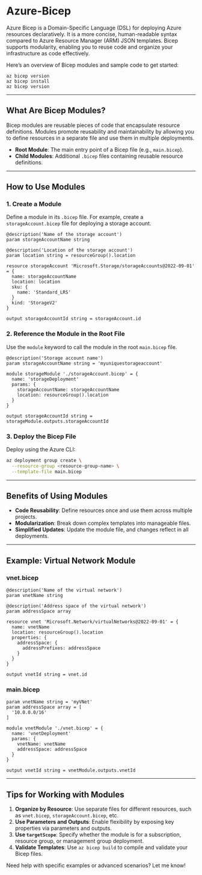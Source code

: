 # Azure-Bicep

Azure Bicep is a Domain-Specific Language (DSL) for deploying Azure resources declaratively. It is a more concise, human-readable syntax compared to Azure Resource Manager (ARM) JSON templates. Bicep supports modularity, enabling you to reuse code and organize your infrastructure as code effectively.

Here’s an overview of Bicep modules and sample code to get started:

```
az bicep version
az bicep install 
az bicep version
```

---

## **What Are Bicep Modules?**
Bicep modules are reusable pieces of code that encapsulate resource definitions. Modules promote reusability and maintainability by allowing you to define resources in a separate file and use them in multiple deployments.

- **Root Module**: The main entry point of a Bicep file (e.g., `main.bicep`).
- **Child Modules**: Additional `.bicep` files containing reusable resource definitions.

---

## **How to Use Modules**
### 1. **Create a Module**
Define a module in its `.bicep` file. For example, create a `storageAccount.bicep` file for deploying a storage account.

```bicep
@description('Name of the storage account')
param storageAccountName string

@description('Location of the storage account')
param location string = resourceGroup().location

resource storageAccount 'Microsoft.Storage/storageAccounts@2022-09-01' = {
  name: storageAccountName
  location: location
  sku: {
    name: 'Standard_LRS'
  }
  kind: 'StorageV2'
}

output storageAccountId string = storageAccount.id
```

### 2. **Reference the Module in the Root File**
Use the `module` keyword to call the module in the root `main.bicep` file.

```bicep
@description('Storage account name')
param storageAccountName string = 'myuniquestorageaccount'

module storageModule './storageAccount.bicep' = {
  name: 'storageDeployment'
  params: {
    storageAccountName: storageAccountName
    location: resourceGroup().location
  }
}

output storageAccountId string = storageModule.outputs.storageAccountId
```

### 3. **Deploy the Bicep File**
Deploy using the Azure CLI:

```bash
az deployment group create \
  --resource-group <resource-group-name> \
  --template-file main.bicep
```

---

## **Benefits of Using Modules**
- **Code Reusability**: Define resources once and use them across multiple projects.
- **Modularization**: Break down complex templates into manageable files.
- **Simplified Updates**: Update the module file, and changes reflect in all deployments.

---

## **Example: Virtual Network Module**
### vnet.bicep
```bicep
@description('Name of the virtual network')
param vnetName string

@description('Address space of the virtual network')
param addressSpace array

resource vnet 'Microsoft.Network/virtualNetworks@2022-09-01' = {
  name: vnetName
  location: resourceGroup().location
  properties: {
    addressSpace: {
      addressPrefixes: addressSpace
    }
  }
}

output vnetId string = vnet.id
```

### main.bicep
```bicep
param vnetName string = 'myVNet'
param addressSpace array = [
  '10.0.0.0/16'
]

module vnetModule './vnet.bicep' = {
  name: 'vnetDeployment'
  params: {
    vnetName: vnetName
    addressSpace: addressSpace
  }
}

output vnetId string = vnetModule.outputs.vnetId
```

---

## **Tips for Working with Modules**
1. **Organize by Resource**: Use separate files for different resources, such as `vnet.bicep`, `storageAccount.bicep`, etc.
2. **Use Parameters and Outputs**: Enable flexibility by exposing key properties via parameters and outputs.
3. **Use `targetScope`**: Specify whether the module is for a subscription, resource group, or management group deployment.
4. **Validate Templates**: Use `az bicep build` to compile and validate your Bicep files.

Need help with specific examples or advanced scenarios? Let me know!
